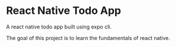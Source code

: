 # React Native Todo App

A react native todo app built using expo cli.

The goal of this project is to learn the fundamentals of react native.